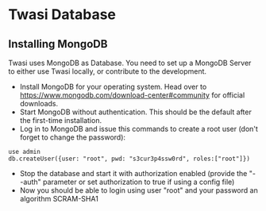 # Twasi Database

## Installing MongoDB
Twasi uses MongoDB as Database. You need to set up a MongoDB Server to either use Twasi locally, or contribute to the development.

- Install MongoDB for your operating system. Head over to https://www.mongodb.com/download-center#community for official downloads.
- Start MongoDB without authentication. This should be the default after the first-time installation.
- Log in to MongoDB and issue this commands to create a root user (don't forget to change the password):

```
use admin
db.createUser({user: "root", pwd: "s3cur3p4ssw0rd", roles:["root"]})
```
- Stop the database and start it with authorization enabled (provide the "--auth" parameter or set authorization to true if using a config file)
- Now you should be able to login using user "root" and your password an algorithm SCRAM-SHA1
